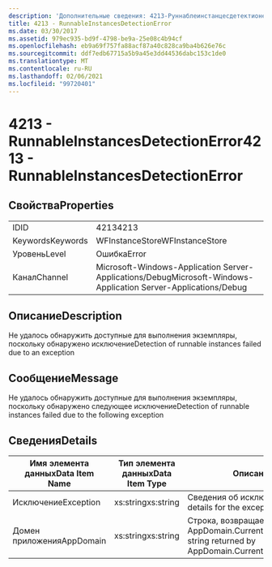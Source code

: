 ```yaml
---
description: 'Дополнительные сведения: 4213-Руннаблеинстанцесдетектионеррор'
title: 4213 - RunnableInstancesDetectionError
ms.date: 03/30/2017
ms.assetid: 979ec935-bd9f-4798-be9a-25e08c4b94cf
ms.openlocfilehash: eb9a69f757fa88acf87a40c828ca9ba4b626e76c
ms.sourcegitcommit: ddf7edb67715a5b9a45e3dd44536dabc153c1de0
ms.translationtype: MT
ms.contentlocale: ru-RU
ms.lasthandoff: 02/06/2021
ms.locfileid: "99720401"
---
```

# <a name="4213---runnableinstancesdetectionerror"></a><span data-ttu-id="f3b76-103">4213 - RunnableInstancesDetectionError</span><span class="sxs-lookup"><span data-stu-id="f3b76-103">4213 - RunnableInstancesDetectionError</span></span>

## <a name="properties"></a><span data-ttu-id="f3b76-104">Свойства</span><span class="sxs-lookup"><span data-stu-id="f3b76-104">Properties</span></span>  
  
|||  
|-|-|  
|<span data-ttu-id="f3b76-105">ID</span><span class="sxs-lookup"><span data-stu-id="f3b76-105">ID</span></span>|<span data-ttu-id="f3b76-106">4213</span><span class="sxs-lookup"><span data-stu-id="f3b76-106">4213</span></span>|  
|<span data-ttu-id="f3b76-107">Keywords</span><span class="sxs-lookup"><span data-stu-id="f3b76-107">Keywords</span></span>|<span data-ttu-id="f3b76-108">WFInstanceStore</span><span class="sxs-lookup"><span data-stu-id="f3b76-108">WFInstanceStore</span></span>|  
|<span data-ttu-id="f3b76-109">Уровень</span><span class="sxs-lookup"><span data-stu-id="f3b76-109">Level</span></span>|<span data-ttu-id="f3b76-110">Ошибка</span><span class="sxs-lookup"><span data-stu-id="f3b76-110">Error</span></span>|  
|<span data-ttu-id="f3b76-111">Канал</span><span class="sxs-lookup"><span data-stu-id="f3b76-111">Channel</span></span>|<span data-ttu-id="f3b76-112">Microsoft-Windows-Application Server-Applications/Debug</span><span class="sxs-lookup"><span data-stu-id="f3b76-112">Microsoft-Windows-Application Server-Applications/Debug</span></span>|  
  
## <a name="description"></a><span data-ttu-id="f3b76-113">Описание</span><span class="sxs-lookup"><span data-stu-id="f3b76-113">Description</span></span>  

 <span data-ttu-id="f3b76-114">Не удалось обнаружить доступные для выполнения экземпляры, поскольку обнаружено исключение</span><span class="sxs-lookup"><span data-stu-id="f3b76-114">Detection of runnable instances failed due to an exception</span></span>  
  
## <a name="message"></a><span data-ttu-id="f3b76-115">Сообщение</span><span class="sxs-lookup"><span data-stu-id="f3b76-115">Message</span></span>  

 <span data-ttu-id="f3b76-116">Не удалось обнаружить доступные для выполнения экземпляры, поскольку обнаружено следующее исключение</span><span class="sxs-lookup"><span data-stu-id="f3b76-116">Detection of runnable instances failed due to the following exception</span></span>  
  
## <a name="details"></a><span data-ttu-id="f3b76-117">Сведения</span><span class="sxs-lookup"><span data-stu-id="f3b76-117">Details</span></span>  
  
|<span data-ttu-id="f3b76-118">Имя элемента данных</span><span class="sxs-lookup"><span data-stu-id="f3b76-118">Data Item Name</span></span>|<span data-ttu-id="f3b76-119">Тип элемента данных</span><span class="sxs-lookup"><span data-stu-id="f3b76-119">Data Item Type</span></span>|<span data-ttu-id="f3b76-120">Описание</span><span class="sxs-lookup"><span data-stu-id="f3b76-120">Description</span></span>|  
|--------------------|--------------------|-----------------|  
|<span data-ttu-id="f3b76-121">Исключение</span><span class="sxs-lookup"><span data-stu-id="f3b76-121">Exception</span></span>|<span data-ttu-id="f3b76-122">xs:string</span><span class="sxs-lookup"><span data-stu-id="f3b76-122">xs:string</span></span>|<span data-ttu-id="f3b76-123">Сведения об исключении</span><span class="sxs-lookup"><span data-stu-id="f3b76-123">The exception details for the exception</span></span>|  
|<span data-ttu-id="f3b76-124">Домен приложения</span><span class="sxs-lookup"><span data-stu-id="f3b76-124">AppDomain</span></span>|<span data-ttu-id="f3b76-125">xs:string</span><span class="sxs-lookup"><span data-stu-id="f3b76-125">xs:string</span></span>|<span data-ttu-id="f3b76-126">Строка, возвращаемая AppDomain.CurrentDomain.FriendlyName.</span><span class="sxs-lookup"><span data-stu-id="f3b76-126">The string returned by AppDomain.CurrentDomain.FriendlyName.</span></span>|
